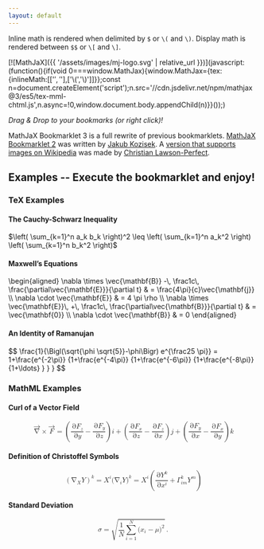 ```yaml
---
layout: default
---
```


Inline math is rendered when delimited by `$` or `\(` and `\)`. Display math is rendered between `$$` or `\[` and `\]`.

[![MathJaX]({{ '/assets/images/mj-logo.svg' | relative_url }})](javascript:(function(){if(void 0===window.MathJax){window.MathJax={tex:{inlineMath:[['$','$'],['\\(','\\)']]}};const n=document.createElement('script');n.src='//cdn.jsdelivr.net/npm/mathjax@3/es5/tex-mml-chtml.js',n.async=!0,window.document.body.appendChild(n)}}());)

*Drag & Drop to your bookmarks (or right click)!*

MathJaX Bookmarklet 3 is a full rewrite of previous bookmarklets. [MathJaX Bookmarklet 2](//kubetz.github.io/mathjax-bookmarklet/) was written by [Jakub Kozisek](//github.com/kubetz). A [version that supports images on Wikipedia](https://checkmyworking.com/misc/mathjax-bookmarklet/) was made by [Christian Lawson-Perfect](https://github.com/christianp). 

## Examples -- Execute the bookmarklet and enjoy!

### TeX Examples

#### The Cauchy-Schwarz Inequality

<div class="math" markdown="false">
$\left( \sum_{k=1}^n a_k b_k \right)^2 \leq \left( \sum_{k=1}^n a_k^2 \right) \left( \sum_{k=1}^n b_k^2
\right)$
</div>


#### Maxwell’s Equations

<div class="math" markdown="false">
\begin{aligned}
\nabla \times \vec{\mathbf{B}} -\, \frac1c\, \frac{\partial\vec{\mathbf{E}}}{\partial t} &amp; = \frac{4\pi}{c}\vec{\mathbf{j}} \\ 
\nabla \cdot \vec{\mathbf{E}} &amp; = 4 \pi \rho \\
\nabla \times \vec{\mathbf{E}}\, +\, \frac1c\, \frac{\partial\vec{\mathbf{B}}}{\partial t} &amp; = \vec{\mathbf{0}} \\
\nabla \cdot \vec{\mathbf{B}} &amp; = 0 
\end{aligned}
</div>


#### An Identity of Ramanujan

<div class="math" markdown="false">
$$ \frac{1}{\Bigl(\sqrt{\phi \sqrt{5}}-\phi\Bigr) e^{\frac25 \pi}} =
1+\frac{e^{-2\pi}} {1+\frac{e^{-4\pi}} {1+\frac{e^{-6\pi}}
{1+\frac{e^{-8\pi}} {1+\ldots} } } } $$
</div>

### MathML Examples

#### Curl of a Vector Field

<div class="math" markdown="false">
<math display="block"><mrow><mover accent="true"><mrow><mo>∇</mo></mrow><mrow><mo>→</mo></mrow></mover><mo>×</mo><mover accent="true"><mrow><mi>F</mi></mrow><mrow><mo>→</mo></mrow></mover><mo>=</mo><mrow><mo>(</mo><mfrac><mrow><mo>∂</mo><msub><mrow><mi>F</mi></mrow><mrow><mi>z</mi></mrow></msub></mrow><mrow><mo>∂</mo><mi>y</mi></mrow></mfrac><mo>−</mo><mfrac><mrow><mo>∂</mo><msub><mrow><mi>F</mi></mrow><mrow><mi>y</mi></mrow></msub></mrow><mrow><mo>∂</mo><mi>z</mi></mrow></mfrac><mo>)</mo></mrow><mstyle mathvariant="bold" mathsize="normal"><mrow><mi>i</mi></mrow></mstyle><mo>+</mo><mrow><mo>(</mo><mfrac><mrow><mo>∂</mo><msub><mrow><mi>F</mi></mrow><mrow><mi>x</mi></mrow></msub></mrow><mrow><mo>∂</mo><mi>z</mi></mrow></mfrac><mo>−</mo><mfrac><mrow><mo>∂</mo><msub><mrow><mi>F</mi></mrow><mrow><mi>z</mi></mrow></msub></mrow><mrow><mo>∂</mo><mi>x</mi></mrow></mfrac><mo>)</mo></mrow><mstyle mathvariant="bold" mathsize="normal"><mrow><mi>j</mi></mrow></mstyle><mo>+</mo><mrow><mo>(</mo><mfrac><mrow><mo>∂</mo><msub><mrow><mi>F</mi></mrow><mrow><mi>y</mi></mrow></msub></mrow><mrow><mo>∂</mo><mi>x</mi></mrow></mfrac><mo>−</mo><mfrac><mrow><mo>∂</mo><msub><mrow><mi>F</mi></mrow><mrow><mi>x</mi></mrow></msub></mrow><mrow><mo>∂</mo><mi>y</mi></mrow></mfrac><mo>)</mo></mrow><mstyle mathvariant="bold" mathsize="normal"><mrow><mi>k</mi></mrow></mstyle></mrow></math>
</div>


#### Definition of Christoffel Symbols

<div class="math" markdown="false">
<math display="block"><mrow><msup><mrow><mo>(</mo><msub><mrow><mo>∇</mo></mrow><mrow><mi>X</mi></mrow></msub><mi>Y</mi><mo>)</mo></mrow><mrow><mi>k</mi></mrow></msup><mo>=</mo><msup><mrow><mi>X</mi></mrow><mrow><mi>i</mi></mrow></msup><msup><mrow><mo stretchy="false">(</mo><msub><mrow><mo>∇</mo></mrow><mrow><mi>i</mi></mrow></msub><mi>Y</mi><mo stretchy="false">)</mo></mrow><mrow><mi>k</mi></mrow></msup><mo>=</mo><msup><mrow><mi>X</mi></mrow><mrow><mi>i</mi></mrow></msup><mrow><mo>(</mo><mfrac><mrow><mo>∂</mo><msup><mrow><mi>Y</mi></mrow><mrow><mi>k</mi></mrow></msup></mrow><mrow><mo>∂</mo><msup><mrow><mi>x</mi></mrow><mrow><mi>i</mi></mrow></msup></mrow></mfrac><mo>+</mo><msubsup><mrow><mi>Γ</mi></mrow><mrow><mi>i</mi><mi>m</mi></mrow><mrow><mi>k</mi></mrow></msubsup><msup><mrow><mi>Y</mi></mrow><mrow><mi>m</mi></mrow></msup><mo>)</mo></mrow></mrow></math>
</div>


#### Standard Deviation

<div class="math" markdown="false">
<math display="block"><mrow><mi>σ</mi><mo>=</mo><msqrt><mrow><mfrac><mrow><mn>1</mn></mrow><mrow><mi>N</mi></mrow></mfrac><mstyle displaystyle="true"><mrow><munderover><mrow><mo>∑</mo></mrow><mrow><mi>i</mi><mo>=</mo><mn>1</mn></mrow><mrow><mi>N</mi></mrow></munderover><mrow><msup><mrow><mo stretchy="false">(</mo><msub><mrow><mi>x</mi></mrow><mrow><mi>i</mi></mrow></msub><mo>−</mo><mi>μ</mi><mo stretchy="false">)</mo></mrow><mrow><mn>2</mn></mrow></msup></mrow></mrow></mstyle></mrow></msqrt><mo>.</mo></mrow></math>
</div>
